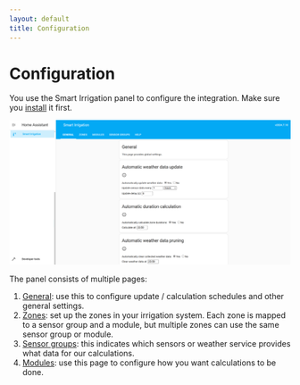 ```yaml
---
layout: default
title: Configuration
---
```

# Configuration

You use the Smart Irrigation panel to configure the integration. Make sure you [install](installation.md) it first.

![](assets/images/configuration-1.png)

The panel consists of multiple pages:

1. [General](configuration-general.md): use this to configure  update / calculation schedules and other general settings.
2. [Zones](configuration-zones.md): set up the zones in your irrigation system. Each zone is mapped to a sensor group and a module, but multiple zones can use the same sensor group or module.
3. [Sensor groups](configuration-sensor-groups.md): this indicates which sensors or weather service provides what data for our calculations.
4. [Modules](configuration-modules.md): use this page to configure how you want calculations to be done.
